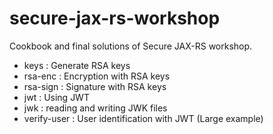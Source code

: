 # secure-jax-rs-workshop
Cookbook and final solutions of Secure JAX-RS workshop.

- keys : Generate RSA keys
- rsa-enc : Encryption with RSA keys
- rsa-sign : Signature with RSA keys
- jwt : Using JWT
- jwk : reading and writing JWK files
- verify-user : User identification with JWT (Large example)
